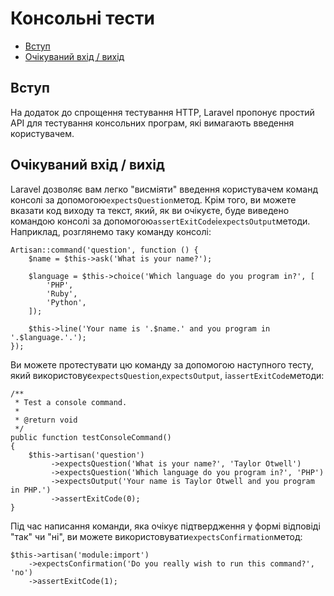 # Консольні тести

-   [Вступ](#introduction)
-   [Очікуваний вхід / вихід](#expecting-input-and-output)

<a name="introduction"></a>

## Вступ

На додаток до спрощення тестування HTTP, Laravel пропонує простий API для тестування консольних програм, які вимагають введення користувачем.

<a name="expecting-input-and-output"></a>

## Очікуваний вхід / вихід

Laravel дозволяє вам легко "висміяти" введення користувачем команд консолі за допомогою`expectsQuestion`метод. Крім того, ви можете вказати код виходу та текст, який, як ви очікуєте, буде виведено командою консолі за допомогою`assertExitCode`і`expectsOutput`методи. Наприклад, розглянемо таку команду консолі:

    Artisan::command('question', function () {
        $name = $this->ask('What is your name?');

        $language = $this->choice('Which language do you program in?', [
            'PHP',
            'Ruby',
            'Python',
        ]);

        $this->line('Your name is '.$name.' and you program in '.$language.'.');
    });

Ви можете протестувати цю команду за допомогою наступного тесту, який використовує`expectsQuestion`,`expectsOutput`, і`assertExitCode`методи:

    /**
     * Test a console command.
     *
     * @return void
     */
    public function testConsoleCommand()
    {
        $this->artisan('question')
             ->expectsQuestion('What is your name?', 'Taylor Otwell')
             ->expectsQuestion('Which language do you program in?', 'PHP')
             ->expectsOutput('Your name is Taylor Otwell and you program in PHP.')
             ->assertExitCode(0);
    }

Під час написання команди, яка очікує підтвердження у формі відповіді "так" чи "ні", ви можете використовувати`expectsConfirmation`метод:

    $this->artisan('module:import')
        ->expectsConfirmation('Do you really wish to run this command?', 'no')
        ->assertExitCode(1);
